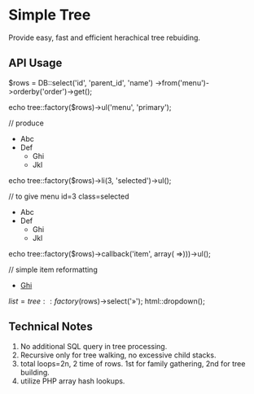 
Simple Tree
===========

Provide easy, fast and efficient herachical tree rebuiding.

API Usage
---------

  $rows = DB::select('id', 'parent_id', 'name')
          ->from('menu')->orderby('order')->get();

  echo tree::factory($rows)->ul('menu', 'primary');

  // produce

  <ul id="menu" class="primary">
    <li>Abc</li>
    <li>Def
      <ul>
        <li>Ghi</li>
        <li>Jkl</li>
      </ul>
    </li>
  </ul>

  echo tree::factory($rows)->li(3, 'selected')->ul();

  // to give menu id=3 class=selected

  <ul>
    <li>Abc</li>
    <li>Def
      <ul>
        <li class="selected"> Ghi </li>
        <li>Jkl</li>
      </ul>
    </li>
  </ul>

  echo tree::factory($rows)->callback('item', array( =>)))->ul();

  // simple item reformatting

  <ul>
    <li><div id="3"><a href="/link/3">Ghi</a></div></li>
  </ul>

  $list = tree::factory($rows)->select('&raquo;');
  html::dropdown();


Technical Notes
---------------

1. No additional SQL query in tree processing.
2. Recursive only for tree walking, no excessive child stacks.
3. total loops=2n, 2 time of rows. 1st for family gathering, 2nd for tree building.
4. utilize PHP array hash lookups.